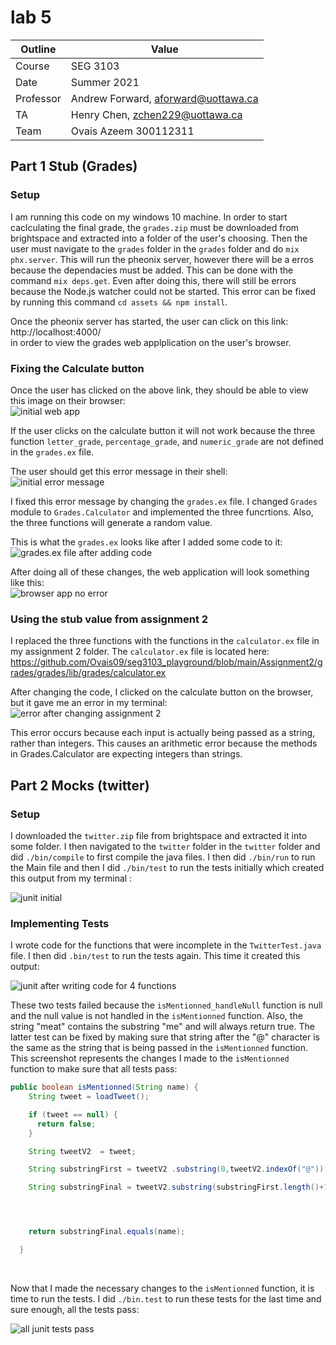# lab 5
| Outline | Value |
| --- | --- |
| Course | SEG 3103 |
| Date | Summer 2021 |
| Professor | Andrew Forward, aforward@uottawa.ca |
| TA | Henry Chen, zchen229@uottawa.ca|
| Team | Ovais Azeem 300112311 |

## Part 1 Stub (Grades)

### Setup 

I am running this code on my windows 10 machine. 
In order to start caclculating the final grade, the `grades.zip` must be downloaded from brightspace 
and extracted into a folder of the user's choosing. 
Then the user must navigate to the `grades` folder in the `grades` folder and do `mix phx.server`.
This will run the pheonix server, however there will be a erros because the dependacies must be added. 
This can be done with the command `mix deps.get`.
Even after doing this, there will still be errors because the Node.js watcher could not be started. 
This error can be fixed by running this command `cd assets && npm install`. <br>

Once the pheonix server has started, the user can click on this link: http://localhost:4000/ <br>
in order to view the grades web applplication on the user's browser. 

### Fixing the Calculate button

Once the user has clicked on the above link, they should be able to view this image on their browser: <br>
![initial web app](https://github.com/Ovais09/seg3103_playground/blob/main/lab05/assets/initialwebapp.png) <br>

If the user clicks on the calculate button it will not work because the three function `letter_grade`, `percentage_grade`, and `numeric_grade`
are not defined in the `grades.ex` file. 

The user should get this error message in their shell: <br>
![initial error message](https://github.com/Ovais09/seg3103_playground/blob/main/lab05/assets/errormessageinitial.png)  <br>

I fixed this error message by changing the `grades.ex` file. I changed `Grades` module to `Grades.Calculator` and implemented the three funcrtions. 
Also, the three functions will generate a random value.  <br>

This is what the `grades.ex` looks like after I added some code to it: <br>
![grades.ex file after adding code](https://github.com/Ovais09/seg3103_playground/blob/main/lab05/assets/functionsImplementedGrades.png) <br>

After doing all of these changes, the web application will look something like this: <br>
![browser app no error](https://github.com/Ovais09/seg3103_playground/blob/main/lab05/assets/BrowserScreenshotGrades.png)  <br>


### Using the stub value from assignment 2

I replaced the three functions with the functions in the `calculator.ex` file in my assignment 2 folder. The `calculator.ex` file is located here: https://github.com/Ovais09/seg3103_playground/blob/main/Assignment2/grades/grades/lib/grades/calculator.ex
<br>

After changing the code, I clicked on the calculate button on the browser, but it gave me an error in my terminal: <br>
![error after changing assignment 2](https://github.com/Ovais09/seg3103_playground/blob/main/lab05/assets/errormessagewsl.png) <br> 

This error occurs because each input is actually being passed as a string, rather than integers. This causes an arithmetic error because the methods in Grades.Calculator 
are expecting integers than strings. 

## Part 2 Mocks (twitter)

### Setup 

I downloaded the `twitter.zip` file from brightspace and extracted it into some folder. I then navigated to the `twitter` folder in the `twitter` folder
and did `./bin/compile` to first compile the java files. I then did `./bin/run` to run the Main file and then I did `./bin/test` to run the tests initially which
created this output from my terminal : <br>

![junit initial](https://github.com/Ovais09/seg3103_playground/blob/main/lab05/assets/junit_initial.png) <br>

### Implementing Tests

I wrote code for the functions that were incomplete in the `TwitterTest.java` file. I then did `.bin/test` to run the tests again. This time it created this output:<br>

![junit after writing code for 4 functions](https://github.com/Ovais09/seg3103_playground/blob/main/lab05/assets/junit_initial_test.png) <br>

These two tests failed because the `isMentionned_handleNull` function is null and the null value is not handled in the `isMentionned` function. Also, the string "meat" contains the substring "me" and will always return true. The latter test can be fixed by making sure that string after the "@" character is the same as the string that is being passed in the `isMentionned` function. This screenshot represents the changes I made to the `isMentionned` function to make sure 
that all tests pass: <br>

```java 
public boolean isMentionned(String name) {
    String tweet = loadTweet();

    if (tweet == null) {
      return false;
    }

    String tweetV2  = tweet;

    String substringFirst = tweetV2 .substring(0,tweetV2.indexOf("@"));

    String substringFinal = tweetV2.substring(substringFirst.length()+1, tweetV2.length());




    return substringFinal.equals(name);

  }
 ```
 
 <br>
 
 Now that I made the necessary changes to the `isMentionned` function, it is time to run the tests. I did `./bin.test` to run these tests for the last time and sure enough, all the tests pass: <br>
 
 ![all junit tests pass](https://github.com/Ovais09/seg3103_playground/blob/main/lab05/assets/junit_tests_after_fixing.png) 












